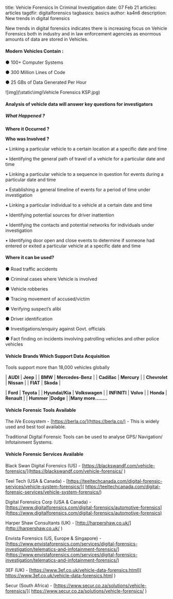 title: Vehicle Forensics In Criminal Investigation
date: 07 Feb 21
articles: articles
tagdfir: digitalforensics
tagbasics: basics
author: ka4n6
description: New trends in digital forensics


New trends in digital forensics indicates there is increasing focus on Vehicle Forensics both in industry and in law enforcement agencies as enormous amounts of data are stored in Vehicles.

#### **Modern Vehicles Contain** :

● 100+ Computer Systems

● 300 Million Lines of Code

● 25 GBs of Data Generated Per Hour

![img](\static\img\Vehicle Forensics KSP.jpg)


#### **Analysis of vehicle data will answer key questions for investigators**

##### **What Happened ?**

**Where it Occurred ?**

**Who was Involved ?**

• Linking a particular vehicle to a certain location at a specific date and time 

• Identifying the general path of travel of a vehicle for a particular date and time 

• Linking a particular vehicle to a sequence in question for events during a particular date and time 

• Establishing a general timeline of events for a period of time under investigation 

• Linking a particular individual to a vehicle at a certain date and time 

• Identifying potential sources for driver inattention 

• Identifying the contacts and potential networks for individuals under investigation 

• Identifying door open and close events to determine if someone had entered or exited a particular vehicle at a specific date and time



#### **Where it can be used?**

● Road traffic accidents

● Criminal cases where Vehicle is involved

● Vehicle robberies

● Tracing movement of accused/victim

● Verifying suspect’s alibi

● Driver identification

● Investigations/enquiry against Govt. officials

● Fact finding on incidents involving patrolling vehicles and other police vehicles



#### Vehicle Brands Which Support Data Acquisition

Tools support more than 18,000 vehicles globally

| **AUDI**        | **Jeep**          |
| **BMW**         | **Mercedes-Benz** |
| **Cadillac**    | **Mercury**       |
| **Chevrolet**   | **Nissan**        |
| **FIAT**        | **Skoda**         |


| **Ford**        | **Toyota**        |
| **Hyundai/Kia** | **Volkswagen**    |
| **INFINITI**    | **Volvo**         |
| **Honda**       | **Renault**       |
| **Hummer**      |**Dodge**          |
|**Many more……..** 

#### Vehicle Forensic Tools Available

The iVe Ecosystem - [https://berla.co/](https://berla.co/) - This is widely used and best tool available.

Traditional Digital Forensic Tools can be used to analyse GPS/ Navigation/ Infotainment Systems.



#### Vehicle Forensic Services Available

Black Swan Digital Forensics (US) - [https://blackswandf.com/vehicle-forensics/](https://blackswandf.com/vehicle-forensics/ ) 

Teel Tech (USA & Canada) - [https://teeltechcanada.com/digital-forensic-services/vehicle-system-forensics/]( https://teeltechcanada.com/digital-forensic-services/vehicle-system-forensics/) 

Digital Forensics Corp (USA & Canada) - [https://www.digitalforensics.com/digital-forensics/automotive-forensics](https://www.digitalforensics.com/digital-forensics/automotive-forensics) 

Harper Shaw Consultants (UK) - [http://harpershaw.co.uk/](http://harpershaw.co.uk/ ) 

Envista Forensics (US, Europe & Singapore) -  [https://www.envistaforensics.com/services/digital-forensics-investigation/telematics-and-infotainment-forensics/](https://www.envistaforensics.com/services/digital-forensics-investigation/telematics-and-infotainment-forensics/)

3EF (UK) - [https://www.3ef.co.uk/vehicle-data-forensics.html]( https://www.3ef.co.uk/vehicle-data-forensics.html ) 

Secur (South Africa) - [https://www.secur.co.za/solutions/vehicle-forensics/]( https://www.secur.co.za/solutions/vehicle-forensics/ ) 

